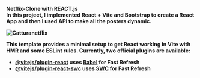 <p>
  <b>Netflix-Clone with REACT.js<b>
<br>
In this project, I implemented React + Vite and Bootstrap to create a React App and then I used API to make all the posters dynamic.
<br>
</p>


![Catturanetflix](https://github.com/paolagentile01/Netflix-clone/assets/148433503/950575b4-3cfd-4b60-8041-0e286e377769)


This template provides a minimal setup to get React working in Vite with HMR and some ESLint rules.
Currently, two official plugins are available:

- [@vitejs/plugin-react](https://github.com/vitejs/vite-plugin-react/blob/main/packages/plugin-react/README.md) uses [Babel](https://babeljs.io/) for Fast Refresh
- [@vitejs/plugin-react-swc](https://github.com/vitejs/vite-plugin-react-swc) uses [SWC](https://swc.rs/) for Fast Refresh


